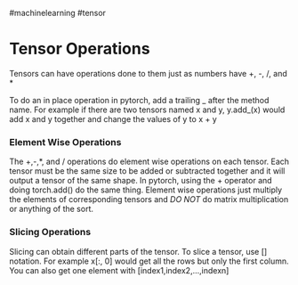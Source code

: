 #machinelearning #tensor 

# Tensor Operations

Tensors can have operations done to them just as numbers have +, -, /, and *

To do an in place operation in pytorch, add a trailing _ after the method name. For example if there are two tensors named x and y, y.add_(x) would add x and y together and change the values of y to x + y

### Element Wise Operations
The +,-,*, and / operations do element wise operations on each tensor. Each tensor must be the same size to be added or subtracted together and it will output a tensor of the same shape. In pytorch, using the + operator and doing torch.add() do the same thing. Element wise operations just multiply the elements of corresponding tensors and *DO NOT* do matrix multiplication or anything of the sort.

### Slicing Operations
Slicing can obtain different parts of the tensor. To slice a tensor, use [] notation. For example x[:, 0] would get all the rows but only the first column. You can also get one element with [index1,index2,...,indexn]